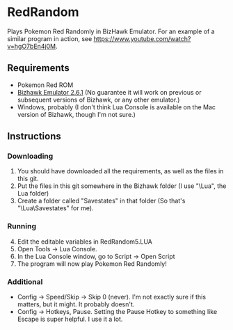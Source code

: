 # RedRandom
Plays Pokemon Red Randomly in BizHawk Emulator. For an example of a similar program in action, see https://www.youtube.com/watch?v=hgO7bEn4j0M.

## Requirements
- Pokemon Red ROM
- [Bizhawk Emulator 2.6.1](https://github.com/TASVideos/BizHawk/releases/) (No guarantee it will work on previous or subsequent versions of Bizhawk, or any other emulator.)
- Windows, probably (I don't think Lua Console is available on the Mac version of Bizhawk, though I'm not sure.)

## Instructions
### Downloading
1. You should have downloaded all the requirements, as well as the files in this git.
2. Put the files in this git somewhere in the Bizhawk folder (I use "\Lua", the Lua folder)
3. Create a folder called "Savestates" in that folder (So that's "\Lua\Savestates" for me).
### Running
4. Edit the editable variables in RedRandom5.LUA
5. Open Tools -> Lua Console.
6. In the Lua Console window, go to Script -> Open Script
7. The program will now play Pokemon Red Randomly!
### Additional
- Config -> Speed/Skip -> Skip 0 (never). I'm not exactly sure if this matters, but it might. It probably doesn't.
- Config -> Hotkeys, Pause. Setting the Pause Hotkey to something like Escape is super helpful. I use it a lot.
